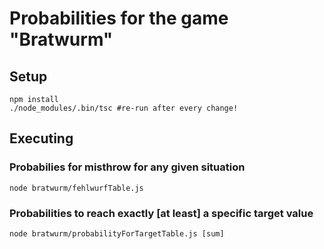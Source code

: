 # Probabilities for the game "Bratwurm"

## Setup
```
npm install
./node_modules/.bin/tsc #re-run after every change!
```

## Executing

### Probabilies for misthrow for any given situation

```
node bratwurm/fehlwurfTable.js
``` 

### Probabilities to reach exactly \[at least] a specific target value

```
node bratwurm/probabilityForTargetTable.js [sum]
```
